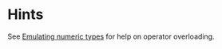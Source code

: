 # Hints

See [Emulating numeric types](https://docs.python.org/3/reference/datamodel.html#emulating-numeric-types) for help on operator overloading.

